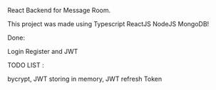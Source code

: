 React Backend for Message Room.

This project was made using Typescript ReactJS NodeJS MongoDB!

Done:

Login Register and JWT

TODO LIST :

bycrypt, JWT storing in memory, JWT refresh Token

